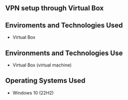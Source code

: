 VPN setup through Virtual Box
--------------------------------------------------------------------------------------------------------------------------------------------------------------------------------


Enviroments and Technologies Used
------------------------------------------------------------------------------------------------------------------------------------------------------------------------------
-  Virtual Box



Environments and Technologies Use
------------------------------------------------------------------------------------------------------------------------------------------------------------------------------
- Virtual Box (virtual machine)


Operating Systems Used
------------------------------------------------------------------------------------------------------------------------------------------------------------------------------
- Windows 10 (22H2)

  
